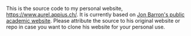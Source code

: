 This is the source code to my personal website, https://www.aurel.appius.ch/. It is currently based on [Jon Barron's public academic website](https://github.com/jonbarron/website). Please attribute the source to his original website or repo in case you want to clone his website for your personal use.